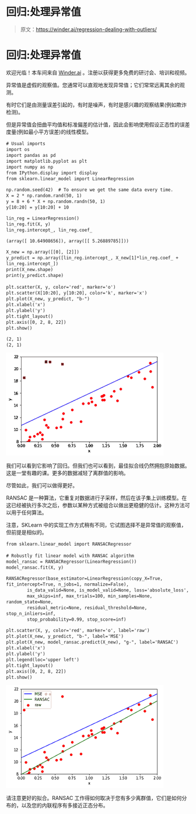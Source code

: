 # 回归:处理异常值

> 原文：<https://winder.ai/regression-dealing-with-outliers/>

# 回归:处理异常值

欢迎光临！本车间来自 [Winder.ai](https://Winder.ai/?utm_source=winderresearch&utm_medium=notebook&utm_campaign=workshop&utm_term=individual) 。注册以获得更多免费的研讨会、培训和视频。

异常值是虚假的观察值。您通常可以直观地发现异常值；它们常常远离其余的观测。

有时它们是由测量误差引起的，有时是噪声，有时是感兴趣的观察结果(例如欺诈检测)。

但是异常值会扭曲平均值和标准偏差的估计值，因此会影响使用假设正态性的误差度量(例如最小平方误差)的线性模型。

```
# Usual imports
import os
import pandas as pd
import matplotlib.pyplot as plt
import numpy as np
from IPython.display import display
from sklearn.linear_model import LinearRegression 
```

```
np.random.seed(42)  # To ensure we get the same data every time.
X = 2 * np.random.rand(50, 1)
y = 8 + 6 * X + np.random.randn(50, 1)
y[10:20] = y[10:20] + 10 
```

```
lin_reg = LinearRegression()
lin_reg.fit(X, y)
lin_reg.intercept_, lin_reg.coef_ 
```

```
(array([ 10.64908656]), array([[ 5.26889785]])) 
```

```
X_new = np.array([[0], [2]])
y_predict = np.array([lin_reg.intercept_, X_new[1]*lin_reg.coef_ + lin_reg.intercept_])
print(X_new.shape)
print(y_predict.shape)

plt.scatter(X, y, color='red', marker='o')
plt.scatter(X[10:20], y[10:20], color='k', marker='x')
plt.plot(X_new, y_predict, "b-")
plt.xlabel('x')
plt.ylabel('y')
plt.tight_layout()
plt.axis([0, 2, 8, 22])
plt.show() 
```

```
(2, 1)
(2, 1) 
```

![png](img/b30b441a2a5102ea6f245d859a397a31.png)

我们可以看到它影响了回归。但我们也可以看到，最佳拟合线仍然拥抱原始数据。这是一堂有趣的课。更多的数据减轻了离群值的影响。

尽管如此，我们可以做得更好。

RANSAC 是一种算法，它重复对数据进行子采样，然后在该子集上训练模型。在这已经被执行多次之后，参数以某种方式被组合以做出更稳健的估计。这种方法可以用于任何算法。

注意，SKLearn 中的实现工作方式稍有不同，它试图选择不是异常值的观察值，但前提是相似的。

```
from sklearn.linear_model import RANSACRegressor

# Robustly fit linear model with RANSAC algorithm
model_ransac = RANSACRegressor(LinearRegression())
model_ransac.fit(X, y) 
```

```
RANSACRegressor(base_estimator=LinearRegression(copy_X=True, fit_intercept=True, n_jobs=1, normalize=False),
        is_data_valid=None, is_model_valid=None, loss='absolute_loss',
        max_skips=inf, max_trials=100, min_samples=None, random_state=None,
        residual_metric=None, residual_threshold=None, stop_n_inliers=inf,
        stop_probability=0.99, stop_score=inf) 
```

```
plt.scatter(X, y, color='red', marker='o', label='raw')
plt.plot(X_new, y_predict, "b-", label='MSE')
plt.plot(X_new, model_ransac.predict(X_new), "g-", label='RANSAC')
plt.xlabel('x')
plt.ylabel('y')
plt.legend(loc='upper left')
plt.tight_layout()
plt.axis([0, 2, 8, 22])
plt.show() 
```

![png](img/4929f360c7ab74ff90c72128c7830ae2.png)

请注意更好的拟合。RANSAC 工作得如何取决于您有多少离群值，它们是如何分布的，以及您的内联程序有多接近正态分布。